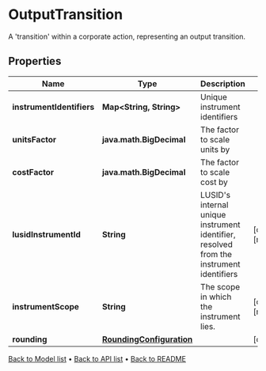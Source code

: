 

# OutputTransition

A 'transition' within a corporate action, representing an output transition.

## Properties

| Name | Type | Description | Notes |
|------------ | ------------- | ------------- | -------------|
|**instrumentIdentifiers** | **Map&lt;String, String&gt;** | Unique instrument identifiers |  |
|**unitsFactor** | **java.math.BigDecimal** | The factor to scale units by |  |
|**costFactor** | **java.math.BigDecimal** | The factor to scale cost by |  |
|**lusidInstrumentId** | **String** | LUSID&#39;s internal unique instrument identifier, resolved from the instrument identifiers |  [optional] [readonly] |
|**instrumentScope** | **String** | The scope in which the instrument lies. |  [optional] [readonly] |
|**rounding** | [**RoundingConfiguration**](RoundingConfiguration.md) |  |  [optional] |



[Back to Model list](../README.md#documentation-for-models) &#8226; [Back to API list](../README.md#documentation-for-api-endpoints) &#8226; [Back to README](../README.md)



